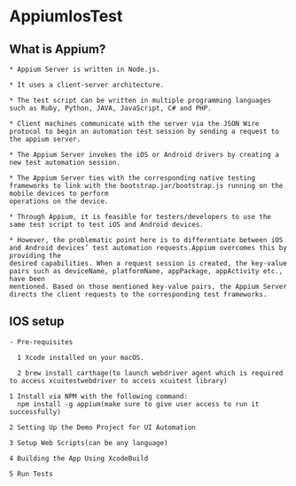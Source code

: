 # AppiumIosTest

  ## What is Appium?
  
    * Appium Server is written in Node.js.
    
    * It uses a client-server architecture.
    
    * The test script can be written in multiple programming languages such as Ruby, Python, JAVA, JavaScript, C# and PHP.
    
    * Client machines communicate with the server via the JSON Wire protocol to begin an automation test session by sending a request to the appium server.
    
    * The Appium Server invokes the iOS or Android drivers by creating a new test automation session.
    
    * The Appium Server ties with the corresponding native testing frameworks to link with the bootstrap.jar/bootstrap.js running on the mobile devices to perform     
    operations on the device.
    
    * Through Appium, it is feasible for testers/developers to use the same test script to test iOS and Android devices.
    
    * However, the problematic point here is to differentiate between iOS and Android devices’ test automation requests.Appium overcomes this by providing the 
    desired capabilities. When a request session is created, the key-value pairs such as deviceName, platformName, appPackage, appActivity etc., have been 
    mentioned. Based on those mentioned key-value pairs, the Appium Server directs the client requests to the corresponding test frameworks.

  ## IOS setup
    - Pre-requisites
      
      1 Xcode installed on your macOS.
        
      2 brew install carthage(to launch webdriver agent which is required to access xcuitestwebdriver to access xcuitest library)
        
    1 Install via NPM with the following command:
      npm install -g appium(make sure to give user access to run it successfully)
      
    2 Setting Up the Demo Project for UI Automation
    
    3 Setup Web Scripts(can be any language)
    
    4 Building the App Using XcodeBuild
    
    5 Run Tests
    

